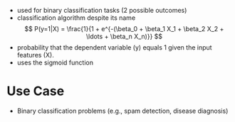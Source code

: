 - used for binary classification tasks (2 possible outcomes)
- classification algorithm despite its name
$$ P(y=1|X) = \frac{1}{1 + e^{-(\beta_0 + \beta_1 X_1 + \beta_2 X_2 + \ldots + \beta_n X_n)}} $$
- probability that the dependent variable (y) equals 1 given the input features (X).
- uses the sigmoid function

# Use Case
- Binary classification problems (e.g., spam detection, disease diagnosis)

